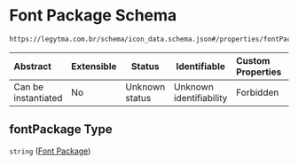 # Font Package Schema

```txt
https://legytma.com.br/schema/icon_data.schema.json#/properties/fontPackage
```




| Abstract            | Extensible | Status         | Identifiable            | Custom Properties | Additional Properties | Access Restrictions | Defined In                                                                        |
| :------------------ | ---------- | -------------- | ----------------------- | :---------------- | --------------------- | ------------------- | --------------------------------------------------------------------------------- |
| Can be instantiated | No         | Unknown status | Unknown identifiability | Forbidden         | Allowed               | none                | [icon_data.schema.json\*](../schema/icon_data.schema.json) |

## fontPackage Type

`string` ([Font Package](icon_data-properties-font-package.md))
